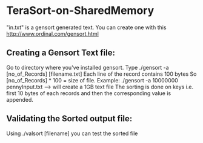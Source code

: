 # TeraSort-on-SharedMemory

"in.txt" is a gensort generated text. You can create one with this http://www.ordinal.com/gensort.html

## Creating a Gensort Text file:
Go to directory where you've installed gensort.
Type ./gensort -a [no_of_Records] [filename.txt]
Each line of the record contains 100 bytes
So [no_of_Records] * 100 = size of file.
Example: ./gensort -a 10000000 pennyInput.txt --> will create a 1GB text file
The sorting is done on keys i.e. first 10 bytes of each records and then the corresponding value is appended.

## Validating the Sorted output file:
Using ./valsort [filename] you can test the sorted file
